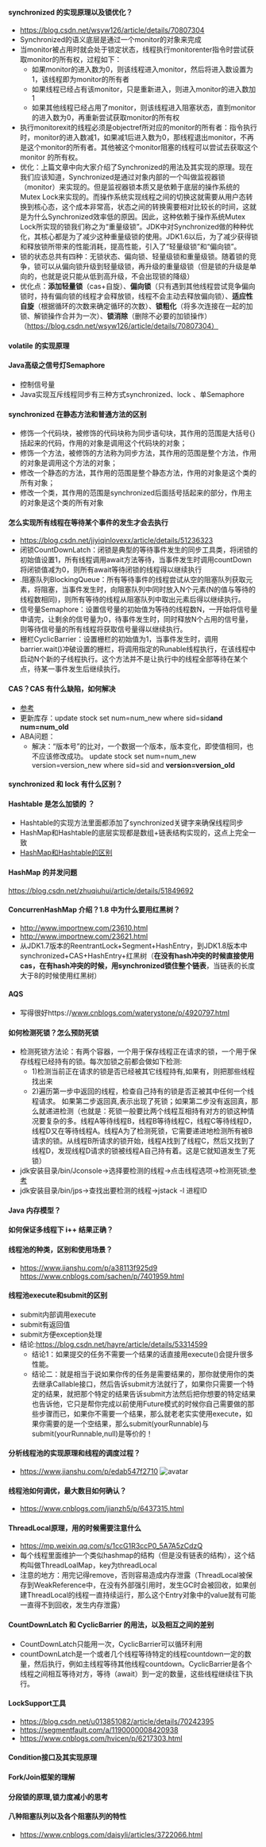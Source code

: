 #### synchronized 的实现原理以及锁优化？
- https://blog.csdn.net/wsyw126/article/details/70807304
- Synchronized的语义底层是通过一个monitor的对象来完成
- 当monitor被占用时就会处于锁定状态，线程执行monitorenter指令时尝试获取monitor的所有权，过程如下：
	- 如果monitor的进入数为0，则该线程进入monitor，然后将进入数设置为1，该线程即为monitor的所有者
	- 如果线程已经占有该monitor，只是重新进入，则进入monitor的进入数加1
	- 如果其他线程已经占用了monitor，则该线程进入阻塞状态，直到monitor的进入数为0，再重新尝试获取monitor的所有权
- 执行monitorexit的线程必须是objectref所对应的monitor的所有者：指令执行时，monitor的进入数减1，如果减1后进入数为0，那线程退出monitor，不再是这个monitor的所有者。其他被这个monitor阻塞的线程可以尝试去获取这个 monitor 的所有权。
- 优化：上篇文章中向大家介绍了Synchronized的用法及其实现的原理。现在我们应该知道，Synchronized是通过对象内部的一个叫做监视器锁（monitor）来实现的。但是监视器锁本质又是依赖于底层的操作系统的Mutex Lock来实现的。而操作系统实现线程之间的切换这就需要从用户态转换到核心态，这个成本非常高，状态之间的转换需要相对比较长的时间，这就是为什么Synchronized效率低的原因。因此，这种依赖于操作系统Mutex Lock所实现的锁我们称之为“重量级锁”。JDK中对Synchronized做的种种优化，其核心都是为了减少这种重量级锁的使用。JDK1.6以后，为了减少获得锁和释放锁所带来的性能消耗，提高性能，引入了“轻量级锁”和“偏向锁”。
- 锁的状态总共有四种：无锁状态、偏向锁、轻量级锁和重量级锁。随着锁的竞争，锁可以从偏向锁升级到轻量级锁，再升级的重量级锁（但是锁的升级是单向的，也就是说只能从低到高升级，不会出现锁的降级）
- 优化点：**添加轻量锁**（cas+自旋）、**偏向锁**（只有遇到其他线程尝试竞争偏向锁时，持有偏向锁的线程才会释放锁，线程不会主动去释放偏向锁）、**适应性自旋**（根据循环的次数来确定循环的次数）、**锁粗化**（将多次连接在一起的加锁、解锁操作合并为一次）、**锁消除**（删除不必要的加锁操作）（https://blog.csdn.net/wsyw126/article/details/70807304）
#### volatile 的实现原理
#### Java高级之信号灯Semaphore
- 控制信号量
- Java实现互斥线程同步有三种方式synchronized、lock 、单Semaphore
####  synchronized 在静态方法和普通方法的区别
- 修饰一个代码块，被修饰的代码块称为同步语句块，其作用的范围是大括号{}括起来的代码，作用的对象是调用这个代码块的对象； 
- 修饰一个方法，被修饰的方法称为同步方法，其作用的范围是整个方法，作用的对象是调用这个方法的对象； 
-  修改一个静态的方法，其作用的范围是整个静态方法，作用的对象是这个类的所有对象； 
-  修改一个类，其作用的范围是synchronized后面括号括起来的部分，作用主的对象是这个类的所有对象
####  怎么实现所有线程在等待某个事件的发生才会去执行
- https://blog.csdn.net/jiyiqinlovexx/article/details/51236323
- 闭锁CountDownLatch：闭锁是典型的等待事件发生的同步工具类，将闭锁的初始值设置1，所有线程调用await方法等待，当事件发生时调用countDown将闭锁值减为0，则所有await等待闭锁的线程得以继续执行
- .阻塞队列BlockingQueue：所有等待事件的线程尝试从空的阻塞队列获取元素，将阻塞，当事件发生时，向阻塞队列中同时放入N个元素(N的值与等待的线程数相同)，则所有等待的线程从阻塞队列中取出元素后得以继续执行。
- 信号量Semaphore：设置信号量的初始值为等待的线程数N，一开始将信号量申请完，让剩余的信号量为0，待事件发生时，同时释放N个占用的信号量，则等待信号量的所有线程将获取信号量得以继续执行。 
- 栅栏CyclicBarrier：设置栅栏的初始值为1，当事件发生时，调用barrier.wait()冲破设置的栅栏，将调用指定的Runable线程执行，在该线程中启动N个新的子线程执行。这个方法并不是让执行中的线程全部等待在某个点，待某一事件发生后继续执行。
#### CAS？CAS 有什么缺陷，如何解决
- [参考](https://baijiahao.baidu.com/s?id=1571172971189129&wfr=spider&for=pc)
- 更新库存：update stock set num=num_new where sid=sid**and num=num_old**
- ABA问题：
	- 解决：“版本号”的比对，一个数据一个版本，版本变化，即使值相同，也不应该修改成功。
update stock set num=num_new version=version_new where sid=sid and **version=version_old**
####  synchronized 和 lock 有什么区别？ 
####  Hashtable 是怎么加锁的 ？
- Hashtable的实现方法里面都添加了synchronized关键字来确保线程同步
- HashMap和Hashtable的底层实现都是数组+链表结构实现的，这点上完全一致
- [HashMap和Hashtable的区别](https://blog.csdn.net/double2hao/article/details/53411594)
#### HashMap 的并发问题
https://blog.csdn.net/zhuqiuhui/article/details/51849692
####  ConcurrenHashMap 介绍？1.8 中为什么要用红黑树？
- http://www.importnew.com/23610.html
- http://www.importnew.com/23621.html
- 从JDK1.7版本的ReentrantLock+Segment+HashEntry，到JDK1.8版本中synchronized+CAS+HashEntry+红黑树（**在没有hash冲突的时候直接使用cas，在有hash冲突的时候，用synchronized锁住整个链表**，当链表的长度大于8的时候使用红黑树）
#### AQS
- 写得很好https://www.cnblogs.com/waterystone/p/4920797.html
#### 如何检测死锁？怎么预防死锁
- 检测死锁方法论：有两个容器，一个用于保存线程正在请求的锁，一个用于保存线程已经持有的锁。每次加锁之前都会做如下检测:
	- 1)检测当前正在请求的锁是否已经被其它线程持有,如果有，则把那些线程找出来
	- 2)遍历第一步中返回的线程，检查自己持有的锁是否正被其中任何一个线程请求。 如果第二步返回真,表示出现了死锁；如果第二步没有返回真，那么就递进检测（也就是：死锁一般要比两个线程互相持有对方的锁这种情况要复杂的多。线程A等待线程B，线程B等待线程C，线程C等待线程D，线程D又在等待线程A。线程A为了检测死锁，它需要递进地检测所有被B请求的锁。从线程B所请求的锁开始，线程A找到了线程C，然后又找到了线程D，发现线程D请求的锁被线程A自己持有着。这是它就知道发生了死锁）
-  jdk安装目录/bin/Jconsole->选择要检测的线程->点击线程选项->检测死锁;[参考](https://blog.csdn.net/u014039577/article/details/52351626)
-  jdk安装目录/bin/jps->查找出要检测的线程->jstack -l 进程ID
#### Java 内存模型？
#### 如何保证多线程下 i++ 结果正确？
#### 线程池的种类，区别和使用场景？
- https://www.jianshu.com/p/a38113f925d9
https://www.cnblogs.com/sachen/p/7401959.html
#### 线程池execute和submit的区别
- submit内部调用execute
- submit有返回值
- submit方便exception处理
- 结论:https://blog.csdn.net/hayre/article/details/53314599
	- 结论1：如果提交的任务不需要一个结果的话直接用execute()会提升很多性能。
	- 结论二：就是相当于说如果你传的任务是需要结果的，那你就使用你的类去继承Callable接口，然后告诉submit方法就行了，如果你只需要一个特定的结果，就把那个特定的结果告诉submit方法然后把你想要的特定结果也告诉他，它只是帮你完成以前使用Future模式的时候你自己需要做的那些步骤而已，如果你不需要一个结果，那么就老老实实使用execute，如果你需要的是一个空结果，那么submit(yourRunnable)与submit(yourRunnable,null)是等价的！
#### 分析线程池的实现原理和线程的调度过程？
- https://www.jianshu.com/p/edab547f2710
![avatar](https://upload-images.jianshu.io/upload_images/1958298-7a6ae7778a4c6009.png?imageMogr2/auto-orient/strip%7CimageView2/2/w/700)
#### 线程池如何调优，最大数目如何确认？
- https://www.cnblogs.com/jianzh5/p/6437315.html
#### ThreadLocal原理，用的时候需要注意什么
- https://mp.weixin.qq.com/s/1ccG1R3ccP0_5A7A5zCdzQ
- 每个线程里面维护一个类似hashmap的结构（但是没有链表的结构），这个结构叫做ThreadLoalMap，key为threadLocal
- 注意的地方：用完记得remove，否则容易造成内存泄露（ThreadLocal被保存到WeakReference中，在没有外部强引用时，发生GC时会被回收，如果创建ThreadLocal的线程一直持续运行，那么这个Entry对象中的value就有可能一直得不到回收，发生内存泄露）
#### CountDownLatch 和 CyclicBarrier 的用法，以及相互之间的差别
- CountDownLatch只能用一次，CyclicBarrier可以循环利用
- countDownLatch是一个或者几个线程等待特定的线程countdown一定的数量，然后执行，例如主线程等待其他线程countdown。CyclicBarrier是各个线程之间相互等待对方，等待（await）到一定的数量，这些线程继续往下执行。
#### LockSupport工具 
- https://blog.csdn.net/u013851082/article/details/70242395
- https://segmentfault.com/a/1190000008420938
- https://www.cnblogs.com/hvicen/p/6217303.html
####  Condition接口及其实现原理 
#### Fork/Join框架的理解 
#### 分段锁的原理,锁力度减小的思考 
#### 八种阻塞队列以及各个阻塞队列的特性
- https://www.cnblogs.com/daisyli/articles/3722066.html
